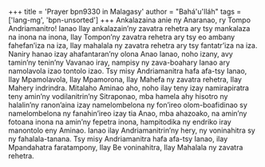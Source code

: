 +++
title = 'Prayer bpn9330 in Malagasy'
author = "Bahá'u'lláh"
tags = ['lang-mg', 'bpn-unsorted']
+++
Ankalazaina anie ny Anaranao, ry Tompo Andriamanitro!  Ianao  Ilay ankalazain’ny zavatra rehetra ary tsy mankalaza na inona na inona, Ilay Tompon’ny zavatra rehetra ary tsy eo ambany fahefan’iza na iza, Ilay mahalala ny zavatra rehetra ary tsy fantatr’iza na iza.  Naniry hanao izay ahafantaran’ny olona Anao Ianao, noho izany, avy tamin’ny tenin’ny Vavanao iray, nampisy ny zava-boahary Ianao ary namolavola izao tontolo izao. Tsy misy Andriamanitra hafa afa-tsy Ianao, Ilay Mpamolavola, Ilay Mpamorona, Ilay Mahefa ny zavatra rehetra, Ilay Mahery indrindra.
Mitalaho Aminao aho, noho ilay teny izay namirapiratra teny amin’ny vodilanitrin’ny Sitraponao, mba hamela ahy hisotro ny halalin’ny ranon’aina izay namelombelona ny fon’ireo olom-boafidinao sy namelombelona ny fanahin’ireo izay tia Anao, mba ahazoako, na amin’ny fotoana inona na amin’ny fepetra inona, hampitodika ny endriko iray manontolo eny Aminao.
Ianao ilay Andriamanitrin’ny hery, ny voninahitra sy ny fahalala-tanana. Tsy misy Andriamanitra hafa afa-tsy Ianao, ilay Mpandahatra faratampony, Ilay Be voninahitra, Ilay Mahalala ny zavatra rehetra.
